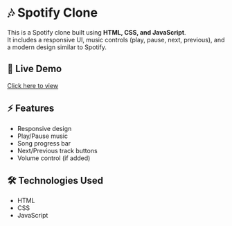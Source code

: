 # 🎶 Spotify Clone

This is a Spotify clone built using **HTML, CSS, and JavaScript**.  
It includes a responsive UI, music controls (play, pause, next, previous), and a modern design similar to Spotify.

## 🚀 Live Demo
[Click here to view](https://yourusername.github.io/spotify-clone/)

## ⚡ Features
- Responsive design
- Play/Pause music
- Song progress bar
- Next/Previous track buttons
- Volume control (if added)

## 🛠️ Technologies Used
- HTML
- CSS
- JavaScript
